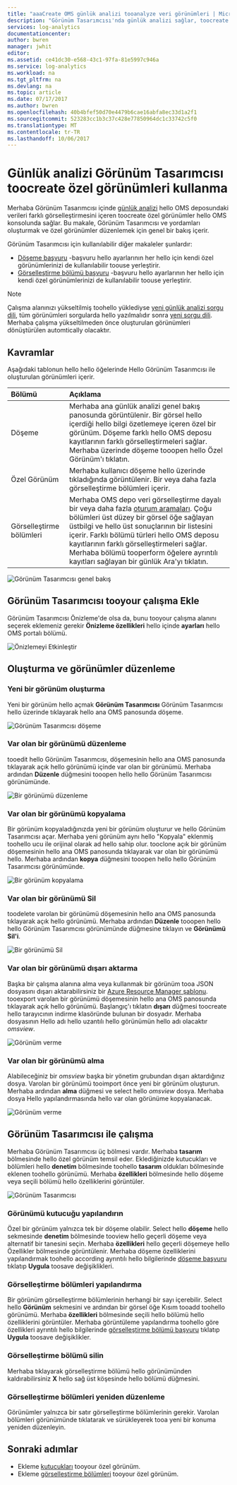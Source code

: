 ```yaml
---
title: "aaaCreate OMS günlük analizi tooanalyze veri görünümleri | Microsoft Docs"
description: "Görünüm Tasarımcısı'nda günlük analizi sağlar, toocreate özel hello OMS ve Azure portalında gösterilir ve farklı görsel hello OMS depo veri içeren görünümler. Bu makale, Görünüm Tasarımcısı ve yordamları oluşturmak ve özel görünümler düzenlemek için genel bir bakış içerir."
services: log-analytics
documentationcenter: 
author: bwren
manager: jwhit
editor: 
ms.assetid: ce41dc30-e568-43c1-97fa-81e5997c946a
ms.service: log-analytics
ms.workload: na
ms.tgt_pltfrm: na
ms.devlang: na
ms.topic: article
ms.date: 07/17/2017
ms.author: bwren
ms.openlocfilehash: 40b4bfef50d70e4479b6cae16abfa8ec33d1a2f1
ms.sourcegitcommit: 523283cc1b3c37c428e77850964dc1c33742c5f0
ms.translationtype: MT
ms.contentlocale: tr-TR
ms.lasthandoff: 10/06/2017
---
```

# <a name="use-view-designer-toocreate-custom-views-in-log-analytics"></a>Günlük analizi Görünüm Tasarımcısı toocreate özel görünümleri kullanma
Merhaba Görünüm Tasarımcısı içinde [günlük analizi](log-analytics-overview.md) hello OMS deposundaki verileri farklı görselleştirmesini içeren toocreate özel görünümler hello OMS konsolunda sağlar. Bu makale, Görünüm Tasarımcısı ve yordamları oluşturmak ve özel görünümler düzenlemek için genel bir bakış içerir.

Görünüm Tasarımcısı için kullanılabilir diğer makaleler şunlardır:

* [Döşeme başvuru](log-analytics-view-designer-tiles.md) -başvuru hello ayarlarının her hello için kendi özel görünümlerinizi de kullanılabilir toouse yerleştirir.
* [Görselleştirme bölümü başvuru](log-analytics-view-designer-parts.md) -başvuru hello ayarlarının her hello için kendi özel görünümlerinizi de kullanılabilir toouse yerleştirir.

>[!NOTE]
> Çalışma alanınızı yükseltilmiş toohello yüklediyse [yeni günlük analizi sorgu dili](log-analytics-log-search-upgrade.md), tüm görünümleri sorgularda hello yazılmalıdır sonra [yeni sorgu dili](https://go.microsoft.com/fwlink/?linkid=856078).  Merhaba çalışma yükseltilmeden önce oluşturulan görünümleri dönüştürülen automtically olacaktır.

## <a name="concepts"></a>Kavramlar
Aşağıdaki tablonun hello hello öğelerinde Hello Görünüm Tasarımcısı ile oluşturulan görünümleri içerir.

| Bölümü | Açıklama |
|:--- |:--- |
| Döşeme |Merhaba ana günlük analizi genel bakış panosunda görüntülenir.  Bir görsel hello içerdiği hello bilgi özetlemeye içeren özel bir görünüm.  Döşeme farklı hello OMS deposu kayıtlarının farklı görselleştirmeleri sağlar.  Merhaba üzerinde döşeme tooopen hello Özel Görünüm'ı tıklatın. |
| Özel Görünüm |Merhaba kullanıcı döşeme hello üzerinde tıkladığında görüntülenir.  Bir veya daha fazla görselleştirme bölümleri içerir. |
| Görselleştirme bölümleri |Merhaba OMS depo veri görselleştirme dayalı bir veya daha fazla [oturum aramaları](log-analytics-log-searches.md).  Çoğu bölümleri üst düzey bir görsel öğe sağlayan üstbilgi ve hello üst sonuçlarının bir listesini içerir.  Farklı bölümü türleri hello OMS deposu kayıtlarının farklı görselleştirmeleri sağlar.  Merhaba bölümü tooperform öğelere ayrıntılı kayıtları sağlayan bir günlük Ara'yı tıklatın. |

![Görünüm Tasarımcısı genel bakış](media/log-analytics-view-designer/overview.png)

## <a name="add-view-designer-tooyour-workspace"></a>Görünüm Tasarımcısı tooyour çalışma Ekle
Görünüm Tasarımcısı Önizleme'de olsa da, bunu tooyour çalışma alanını seçerek eklemeniz gerekir **Önizleme özellikleri** hello içinde **ayarları** hello OMS portalı bölümü.

![Önizlemeyi Etkinleştir](media/log-analytics-view-designer/preview.png)

## <a name="creating-and-editing-views"></a>Oluşturma ve görünümler düzenleme
### <a name="create-a-new-view"></a>Yeni bir görünüm oluşturma
Yeni bir görünüm hello açmak **Görünüm Tasarımcısı** Görünüm Tasarımcısı hello üzerinde tıklayarak hello ana OMS panosunda döşeme.

![Görünüm Tasarımcısı döşeme](media/log-analytics-view-designer/view-designer-tile.png)

### <a name="edit-an-existing-view"></a>Var olan bir görünümü düzenleme
tooedit hello Görünüm Tasarımcısı, döşemesinin hello ana OMS panosunda tıklayarak açık hello görünümü içinde var olan bir görünümü.  Merhaba ardından **Düzenle** düğmesini tooopen hello hello Görünüm Tasarımcısı görünümünde.

![Bir görünümü düzenleme](media/log-analytics-view-designer/menu-edit.png)

### <a name="clone-an-existing-view"></a>Var olan bir görünümü kopyalama
Bir görünüm kopyaladığınızda yeni bir görünüm oluşturur ve hello Görünüm Tasarımcısı açar.  Merhaba yeni görünüm aynı hello "Kopyala" eklenmiş toohello ucu ile orijinal olarak ad hello sahip olur.  tooclone açık bir görünüm döşemesinin hello ana OMS panosunda tıklayarak var olan bir görünümü hello.  Merhaba ardından **kopya** düğmesini tooopen hello hello Görünüm Tasarımcısı görünümünde.

![Bir görünüm kopyalama](media/log-analytics-view-designer/edit-menu-clone.png)

### <a name="delete-an-existing-view"></a>Var olan bir görünümü Sil
toodelete varolan bir görünümü döşemesinin hello ana OMS panosunda tıklayarak açık hello görünümü.  Merhaba ardından **Düzenle** tooopen hello hello Görünüm Tasarımcısı görünümünde düğmesine tıklayın ve **Görünümü Sil'i**.

![Bir görünümü Sil](media/log-analytics-view-designer/edit-menu-delete.png)

### <a name="export-an-existing-view"></a>Var olan bir görünümü dışarı aktarma
Başka bir çalışma alanına alma veya kullanmak bir görünüm tooa JSON dosyasını dışarı aktarabilirsiniz bir [Azure Resource Manager şablonu](../azure-resource-manager/resource-group-authoring-templates.md).  tooexport varolan bir görünümü döşemesinin hello ana OMS panosunda tıklayarak açık hello görünümü.  Başlangıç'ı tıklatın **dışarı** düğmesi toocreate hello tarayıcının indirme klasöründe bulunan bir dosyadır.  Merhaba dosyasının Hello adı hello uzantılı hello görünümün hello adı olacaktır *omsview*.

![Görünüm verme](media/log-analytics-view-designer/edit-menu-export.png)

### <a name="import-an-existing-view"></a>Var olan bir görünümü alma
Alabileceğiniz bir *omsview* başka bir yönetim grubundan dışarı aktardığınız dosya.  Varolan bir görünümü tooimport önce yeni bir görünüm oluşturun.  Merhaba ardından **alma** düğmesi ve select hello *omsview* dosya.  Merhaba dosya Hello yapılandırmasında hello var olan görünüme kopyalanacak.

![Görünüm verme](media/log-analytics-view-designer/edit-menu-import.png)

## <a name="working-with-view-designer"></a>Görünüm Tasarımcısı ile çalışma
Merhaba Görünüm Tasarımcısı üç bölmesi vardır.  Merhaba **tasarım** bölmesinde hello özel görünüm temsil eder.  Eklediğinizde kutucukları ve bölümleri hello **denetim** bölmesinde toohello **tasarım** oldukları bölmesinde eklenen toohello görünümü.  Merhaba **özellikleri** bölmesinde hello döşeme veya seçili bölümü hello özelliklerini görüntüler.

![Görünüm Tasarımcısı](media/log-analytics-view-designer/view-designer-screenshot.png)

### <a name="configure-view-tile"></a>Görünümü kutucuğu yapılandırın
Özel bir görünüm yalnızca tek bir döşeme olabilir.  Select hello **döşeme** hello sekmesinde **denetim** bölmesinde tooview hello geçerli döşeme veya alternatif bir tanesini seçin.  Merhaba **özellikleri** hello geçerli döşemeye hello Özellikler bölmesinde görüntülenir.  Merhaba döşeme özelliklerini yapılandırmak toohello according ayrıntılı hello bilgilerinde [döşeme başvuru](log-analytics-view-designer-tiles.md) tıklatıp **Uygula** toosave değişiklikleri.

### <a name="configure-visualization-parts"></a>Görselleştirme bölümleri yapılandırma
Bir görünüm görselleştirme bölümlerinin herhangi bir sayı içerebilir.  Select hello **Görünüm** sekmesini ve ardından bir görsel öğe Kısım tooadd toohello görünümü.  Merhaba **özellikleri** bölmesinde seçili hello bölümü hello özelliklerini görüntüler.  Merhaba görüntüleme yapılandırma toohello göre özellikleri ayrıntılı hello bilgilerinde [görselleştirme bölümü başvuru](log-analytics-view-designer-parts.md) tıklatıp **Uygula** toosave değişiklikler.

### <a name="delete-a-visualization-part"></a>Görselleştirme bölümü silin
Merhaba tıklayarak görselleştirme bölümü hello görünümünden kaldırabilirsiniz **X** hello sağ üst köşesinde hello bölümü düğmesini.

### <a name="rearrange-visualization-parts"></a>Görselleştirme bölümleri yeniden düzenleme
Görünümler yalnızca bir satır görselleştirme bölümlerinin gerekir.  Varolan bölümleri görünümünde tıklatarak ve sürükleyerek tooa yeni bir konuma yeniden düzenleyin.

## <a name="next-steps"></a>Sonraki adımlar
* Ekleme [kutucukları](log-analytics-view-designer-tiles.md) tooyour özel görünüm.
* Ekleme [görselleştirme bölümleri](log-analytics-view-designer-parts.md) tooyour özel görünüm.
